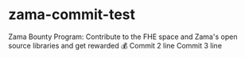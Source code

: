 # zama-commit-test
Zama Bounty Program: Contribute to the FHE space and Zama's open source libraries and get rewarded 💰
Commit 2 line
Commit 3 line
